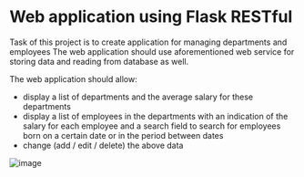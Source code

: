 # Web application using Flask RESTful

Task of this project is to create application for managing departments and employees
The web application should use aforementioned web service for storing data and reading from database as well.

The web application should allow:
- display a list of departments and the average salary for these departments
- display a list of employees in the departments with an indication of the salary for each employee and a search field to search for employees born on a certain date or in the period between dates
- change (add / edit / delete) the above data

![image](https://user-images.githubusercontent.com/20089762/102394646-bbbfcc80-3fe2-11eb-9d46-1bf8c340fd22.png)
